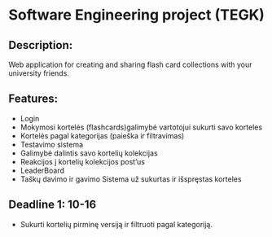 # Software Engineering project (TEGK)

## Description:
Web application for creating and sharing flash card collections with your university friends.

## Features:
- Login
- Mokymosi kortelės (flashcards)galimybė vartotojui sukurti savo korteles
- Kortelės pagal kategorijas (paieška ir filtravimas)
- Testavimo sistema
- Galimybė dalintis savo kortelių kolekcijas
- Reakcijos į kortelių kolekcijos post’us
- LeaderBoard
- Taškų davimo ir gavimo Sistema už sukurtas ir išspręstas korteles

## Deadline 1: 10-16
- Sukurti kortelių pirminę versiją ir filtruoti pagal kategoriją.

